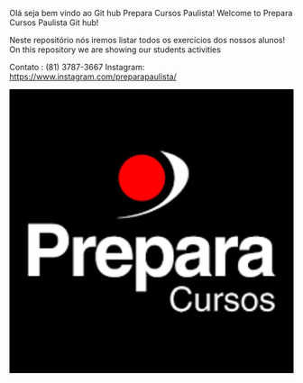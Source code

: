 Olá seja bem vindo ao Git hub Prepara Cursos Paulista!
Welcome to Prepara Cursos Paulista Git hub!

Neste repositório nós iremos listar todos os exercícios dos nossos alunos!
On this repository we are showing our students activities

Contato : (81) 3787-3667
Instagram: https://www.instagram.com/preparapaulista/

<img text-align="midle" width="1000" hight="150" src="prepara cursos img.png" />
